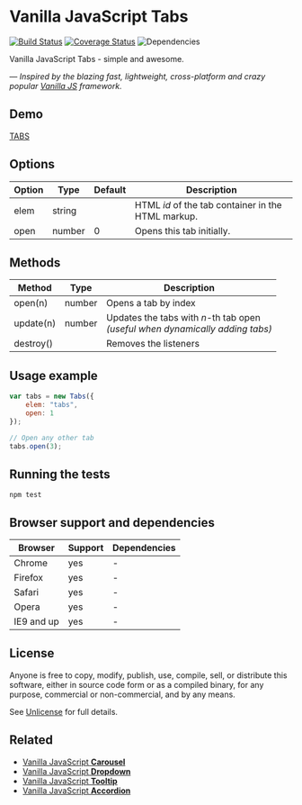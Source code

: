 # Vanilla JavaScript Tabs

[![Build Status](https://travis-ci.org/zoltantothcom/vanilla-js-tabs.svg?branch=master)](https://travis-ci.org/zoltantothcom/vanilla-js-tabs) [![Coverage Status](https://coveralls.io/repos/github/zoltantothcom/vanilla-js-tabs/badge.svg?branch=master)](https://coveralls.io/github/zoltantothcom/vanilla-js-tabs?branch=master) ![Dependencies](https://img.shields.io/badge/dependencies-none-brightgreen.svg)

Vanilla JavaScript Tabs - simple and awesome.

*— Inspired by the blazing fast, lightweight, cross-platform and crazy popular [Vanilla JS](http://vanilla-js.com/)  framework.*


## Demo

[TABS](http://zoltantothcom.github.io/vanilla-js-tabs)


## Options

Option | Type | Default | Description
------ | ---- | ------- | -----------
elem | string |  | HTML _id_ of the tab container in the HTML markup.
open | number | 0 | Opens this tab initially.


## Methods

Method | Type | Description
------ | ---- | -----------
open(n) | number | Opens a tab by index
update(n) | number | Updates the tabs with _n_-th tab open<br />_(useful when dynamically adding tabs)_
destroy() | | Removes the listeners


## Usage example

```javascript
var tabs = new Tabs({
    elem: "tabs",
    open: 1
});
```

```javascript
// Open any other tab
tabs.open(3);
```


## Running the tests

```
npm test
```


## Browser support and dependencies

Browser | Support | Dependencies
------ | -------- | -----------
Chrome | yes | -
Firefox | yes | -
Safari | yes | -
Opera | yes | -
IE9 and up | yes | -


## License

Anyone is free to copy, modify, publish, use, compile, sell, or distribute this software, either in source code form or as a compiled binary, for any purpose, commercial or non-commercial, and by any means.

See [Unlicense](http://unlicense.org) for full details.


## Related

* [Vanilla JavaScript **Carousel**](https://github.com/zoltantothcom/vanilla-js-carousel)
* [Vanilla JavaScript **Dropdown**](https://github.com/zoltantothcom/vanilla-js-dropdown)
* [Vanilla JavaScript **Tooltip**](https://github.com/zoltantothcom/vanilla-js-tooltip)
* [Vanilla JavaScript **Accordion**](https://github.com/zoltantothcom/vanilla-js-accordion)

